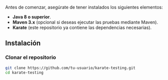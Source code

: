 Antes de comenzar, asegúrate de tener instalados los siguientes elementos:

- **Java 8 o superior**.
- **Maven 3.x** (opcional si deseas ejecutar las pruebas mediante Maven).
- **Karate** (este repositorio ya contiene las dependencias necesarias).

## Instalación

### Clonar el repositorio

```bash
git clone https://github.com/tu-usuario/karate-testing.git
cd karate-testing
